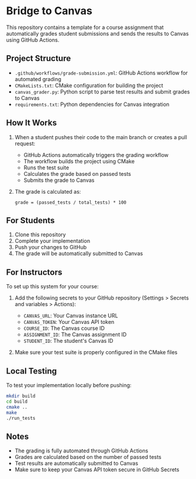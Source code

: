 # Bridge to Canvas

This repository contains a template for a course assignment that automatically grades student submissions and sends the results to Canvas using GitHub Actions.

## Project Structure

- `.github/workflows/grade-submission.yml`: GitHub Actions workflow for automated grading
- `CMakeLists.txt`: CMake configuration for building the project
- `canvas_grader.py`: Python script to parse test results and submit grades to Canvas
- `requirements.txt`: Python dependencies for Canvas integration

## How It Works

1. When a student pushes their code to the main branch or creates a pull request:
   - GitHub Actions automatically triggers the grading workflow
   - The workflow builds the project using CMake
   - Runs the test suite
   - Calculates the grade based on passed tests
   - Submits the grade to Canvas

2. The grade is calculated as:
   ```
   grade = (passed_tests / total_tests) * 100
   ```

## For Students

1. Clone this repository
2. Complete your implementation
3. Push your changes to GitHub
4. The grade will be automatically submitted to Canvas

## For Instructors

To set up this system for your course:

1. Add the following secrets to your GitHub repository (Settings > Secrets and variables > Actions):
   - `CANVAS_URL`: Your Canvas instance URL
   - `CANVAS_TOKEN`: Your Canvas API token
   - `COURSE_ID`: The Canvas course ID
   - `ASSIGNMENT_ID`: The Canvas assignment ID
   - `STUDENT_ID`: The student's Canvas ID

2. Make sure your test suite is properly configured in the CMake files

## Local Testing

To test your implementation locally before pushing:

```bash
mkdir build
cd build
cmake ..
make
./run_tests
```

## Notes

- The grading is fully automated through GitHub Actions
- Grades are calculated based on the number of passed tests
- Test results are automatically submitted to Canvas
- Make sure to keep your Canvas API token secure in GitHub Secrets 
